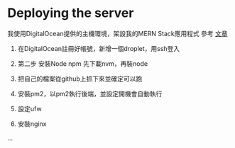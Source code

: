 # Deploying the server
我使用DigitalOcean提供的主機環境，架設我的MERN Stack應用程式
參考 [文章](https://gist.github.com/sjosephrw/5bc7efbf4c332070165c61dba253288d)

1. 在DigitalOcean註冊好帳號，新增一個droplet，用ssh登入

2. 第二步 安裝Node npm
先下載nvm，再裝node
3. 把自己的檔案從github上抓下來並確定可以跑
4. 安裝pm2，以pm2執行後端，並設定開機會自動執行
5. 設定ufw
6. 安裝nginx

...


